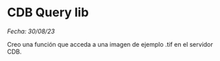 # CDB Query lib
_Fecha: 30/08/23_

Creo una función que acceda a una imagen de ejemplo .tif en el servidor CDB.

